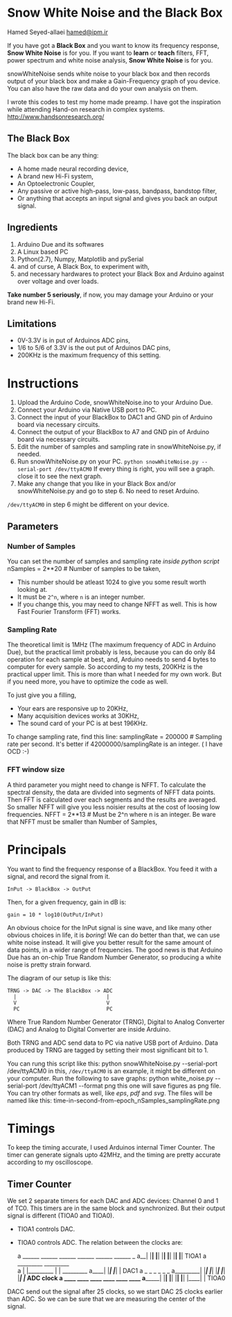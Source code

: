 
Snow White Noise and the Black Box
==================================
Hamed Seyed-allaei <hamed@ipm.ir>

If you have got a __Black Box__ and you want to know its frequency response, 
__Snow White Noise__ is for you. 
If you want to __learn__ or __teach__ filters, FFT, power spectrum and white noise analysis, 
__Snow White Noise__ is for you.

snowWhiteNoise sends white noise to your black box and then records output
of your black box and make a Gain-Frequency graph of you device. 
You can also have the raw data and do your own analysis on them.

I wrote this codes to test my home made preamp. I have got the inspiration while attending 
Hand-on research in complex systems.
<http://www.handsonresearch.org/>


The Black Box
-------------

The black box can be any thing:

* A home made neural recording device,
* A brand new Hi-Fi system,
* An Optoelectronic Coupler, 
* Any passive or active high-pass, low-pass, bandpass, bandstop filter,
* Or anything that accepts an input signal and gives you back an output signal.


Ingredients
-----------

1.  Arduino Due and its softwares
2.  A Linux based PC 
3.  Python(2.7), Numpy, Matplotlib and pySerial
4.  and of curse, A Black Box, to experiment with, 
5.  and necessary hardwares to protect your Black Box and Arduino against over voltage and over loads.

__Take number 5 seriously__, if now, you may damage your Arduino or your brand new Hi-Fi.


Limitations
-----------

* 0V-3.3V is in put of Arduinos ADC pins,
* 1/6 to 5/6 of 3.3V is the out put of Arduinos DAC pins,
* 200KHz is the maximum frequency of this setting.


Instructions
============

1. Upload the Arduino Code, snowWhiteNoise.ino to your Arduino Due.
2. Connect your Arduino via Native USB port to PC.
3. Connect the input of your BlackBox to DAC1 and GND pin of Arduino board via necessary circuits.
4. Connect the output of your BlackBox to A7 and GND pin of Arduino board via necessary circuits.
5. Edit the number of samples and sampling rate in snowWhiteNoise.py, if needed.
6. Run snowWhiteNoise.py on your PC.
`python snowWhiteNoise.py --serial-port /dev/ttyACM0`
If every thing is right, you will see a graph. close it to see the next graph.
7. Make any change that you like in your Black Box and/or snowWhiteNoise.py and go to step 6. No need to reset Arduino.

`/dev/ttyACM0` in step 6 might be different on your device.


Parameters
----------

### Number of Samples
You can set the number of samples and sampling rate *inside python script*
	nSamples = 2**20    # Number of samples to be taken,
- This number should be atleast 1024 to give you some result worth looking at.
- It must be `2^n`, where `n` is an integer number. 
- If you change this, you may need to change NFFT as well.
This is how Fast Fourier Transform (FFT) works.


### Sampling Rate

The theoretical limit is 1MHz (The maximum frequency of ADC in Arduino Due), 
but the practical limit probably is less, because you can do only 84 operation 
for each sample at best, and, Arduino needs to send 4 bytes to computer 
for every sample. So according to my tests, 200KHz is the practical upper limit.
This is more than what I needed for my own work. But if you need more, you have to 
optimize the code as well. 

To just give you a filling, 

* Your ears are responsive up to 20KHz,
* Many acquisition devices works at 30KHz,
* The sound card of your PC is at best 196KHz.

To change sampling rate, find this line:
	samplingRate = 200000   # Sampling rate per second.
It's better if 42000000/samplingRate is an integer. ( I have OCD :-)

### FFT window size

A third parameter you might need to change is NFFT. To calculate the spectral 
density, the data are divided into segments of NFFT data points. Then FFT is 
calculated over each segments and the results are averaged. So smaller NFFT 
will give you less noisier results at the cost of loosing low frequencies. 
	NFFT = 2**13    # Must be 2^n where n is an integer.
Be ware that NFFT must be smaller than Number of Samples,


Principals
==========

You want to find the frequency response of a BlackBox. 
You feed it with a signal, and record the signal from it.

	InPut -> BlackBox -> OutPut

Then, for a given frequency, gain in dB is:

	gain = 10 * log10(OutPut/InPut)

An obvious choice for the InPut signal is sine wave, and like many other 
obvious choices in life, it is *boring*!
We can do better than that, we can use white noise instead. It will give you 
better result for the same amount of data points, in a wider range of frequencies. 
The good news is that Arduino Due has an on-chip True Random Number Generator, 
so producing a white noise is pretty strain forward.

The diagram of our setup is like this:

	TRNG -> DAC -> The BlackBox -> ADC
	  |                             |
	  V                             V
	  PC                            PC

Where True Random Number Generator (TRNG), Digital to Analog Converter (DAC) 
and Analog to Digital Converter are inside Arduino.

Both TRNG and ADC send data to PC via native USB port of Arduino. Data produced 
by TRNG are tagged by setting their most significant bit to 1.

You can rung this script like this:
	python snowWhiteNoise.py --serial-port /dev/ttyACM0
in this, `/dev/ttyACM0` is an example, it might be different on your computer. 
Run the following to save graphs: 
	python white_noise.py --serial-port /dev/ttyACM1 --format png
this one will save figures as png file. You can try other formats as well, 
like *eps*, *pdf* and *svg*. The files will be named like this:
	time-in-second-from-epoch_nSamples_samplingRate.png


Timings
=======

To keep the timing accurate, I used Arduinos internal Timer Counter. 
The timer can generate signals upto 42MHz, and the timing are pretty 
accurate according to my oscilloscope.

Timer Counter
-------------

We set 2 separate timers for each DAC and ADC devices: Channel 0 and 1 of TC0.
This timers are in the same block and synchronized. But their output signal is 
different (TIOA0 and TIOA0). 
* TIOA1 controls DAC.
* TIOA0 controls ADC.
The relation between the clocks are:

	a   ______    ______    ______    ______    ______    ______    _ 
	a__|      |__|      |__|      |__|      |__|      |__|      |__|     TIOA1
	a     _________                     _________  
	a    |         |_________          |         |          _________
	a____|                   |_________|         |_________|         |   DAC1
	a          _         _         _         _         _         _
	a_________| |_______| |_______| |_______| |_______| |_______| |___   ADC clock
	a          ____      ____      ____      ____      ____      ____
	a_________|    |____|    |____|    |____|    |____|    |____|    |   TIOA0
	


DACC send out the signal after 25 clocks, so we start DAC 25 clocks earlier than ADC.
So we can be sure that  we are  measuring the center of the signal.

